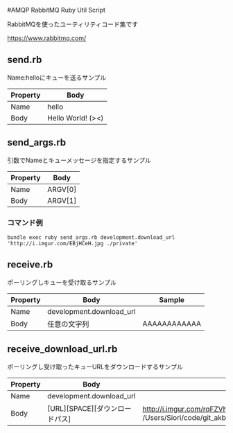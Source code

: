 #AMQP RabbitMQ Ruby Util Script

RabbitMQを使ったユーティリティコード集です

https://www.rabbitmq.com/

## send.rb

Name:helloにキューを送るサンプル

| Property     | Body               |
| ------------ | ------------------ |
| Name         | hello              |
| Body         | Hello World! (><)  |

## send_args.rb

引数でNameとキューメッセージを指定するサンプル

| Property     | Body               |
| ------------ | ------------------ |
| Name         | ARGV[0]              |
| Body         | ARGV[1]  |

### コマンド例

    bundle exec ruby send_args.rb development.download_url 'http://i.imgur.com/EBjHCeH.jpg ./private'


## receive.rb

ポーリングしキューを受け取るサンプル


| Property     | Body               |Sample|
| ------------ | ------------------ |-------|
| Name         | development.download_url||
| Body         | 任意の文字列|AAAAAAAAAAAA|


## receive_download_url.rb

ポーリングし受け取ったキューURLをダウンロードするサンプル

| Property     | Body               |Sample|
| ------------ | ------------------ |-------|
| Name         | development.download_url|
| Body         | [URL][SPACE][ダウンロードパス]  |http://i.imgur.com/rqFZVhq.jpg /Users/Siori/code/git_akb428/amqp_rabbitmq_ruby_util_box/private|


